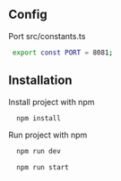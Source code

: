 ## Config

Port
src/constants.ts

```bash
 export const PORT = 8081;
```

## Installation

Install project with npm

```bash
  npm install
```

Run project with npm

```bash
  npm run dev

  npm run start
```
